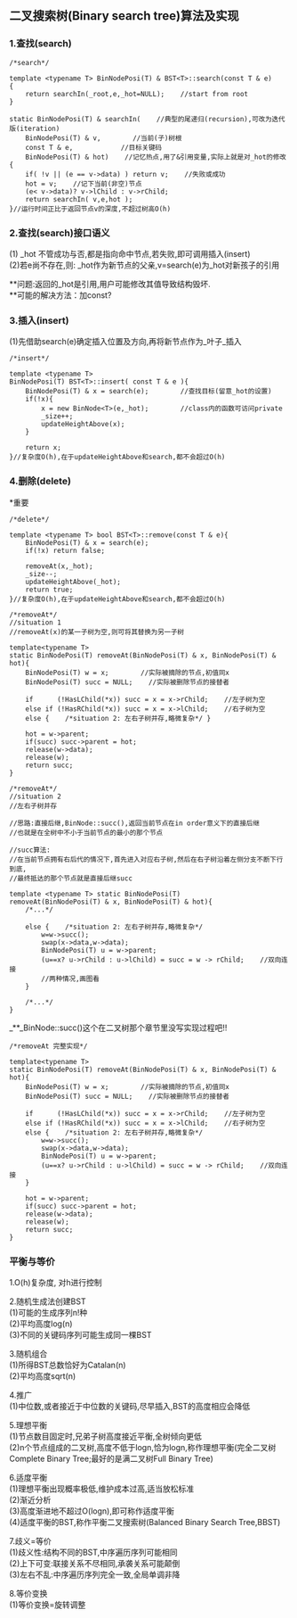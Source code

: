 ## 二叉搜索树\(Binary search tree\)算法及实现

### 1.查找\(search\)

```
/*search*/

template <typename T> BinNodePosi(T) & BST<T>::search(const T & e)
{
    return searchIn(_root,e,_hot=NULL);    //start from root
}

static BinNodePosi(T) & searchIn(    //典型的尾递归(recursion),可改为迭代版(iteration)
    BinNodePosi(T) & v,        //当前(子)树根
    const T & e,            //目标关键码
    BinNodePosi(T) & hot)    //记忆热点,用了&引用变量,实际上就是对_hot的修改
{
    if( !v || (e == v->data) ) return v;    //失败或成功
    hot = v;    //记下当前(非空)节点
    (e< v->data)? v->lChild : v->rChild;
    return searchIn( v,e,hot );
}//运行时间正比于返回节点v的深度,不超过树高O(h)
```

### 2.查找\(search\)接口语义

\(1\) \_hot 不管成功与否,都是指向命中节点,若失败,即可调用插入\(insert\)  
\(2\)若e尚不存在,则: \_hot作为新节点的父亲,v=search\(e\)为\_hot对新孩子的引用

**问题:返回的\_hot是引用,用户可能修改其值导致结构毁坏.      
**可能的解决方法：加const?

### 3.插入\(insert\)

\(1\)先借助search\(e\)确定插入位置及方向,再将新节点作为_叶子_插入

```
/*insert*/

template <typename T>
BinNodePosi(T) BST<T>::insert( const T & e ){
    BinNodePosi(T) & x = search(e);        //查找目标(留意_hot的设置)
    if(!x){
        x = new BinNode<T>(e,_hot);        //class内的函数可访问private
        _size++;
        updateHeightAbove(x);
    }

    return x;
}//复杂度O(h),在于updateHeightAbove和search,都不会超过O(h)
```

### 4.删除\(delete\)

\*重要

```
/*delete*/

template <typename T> bool BST<T>::remove(const T & e){
    BinNodePosi(T) & x = search(e);
    if(!x) return false;

    removeAt(x,_hot);
    _size--;
    updateHeightAbove(_hot);
    return true;
}//复杂度O(h),在于updateHeightAbove和search,都不会超过O(h)
```

```
/*removeAt*/
//situation 1
//removeAt(x)的某一子树为空,则可将其替换为另一子树

template<typename T> 
static BinNodePosi(T) removeAt(BinNodePosi(T) & x, BinNodePosi(T) & hot){
    BinNodePosi(T) w = x;        //实际被摘除的节点,初值同x
    BinNodePosi(T) succ = NULL;    //实际被删除节点的接替者

    if      (!HasLChild(*x)) succ = x = x->rChild;    //左子树为空
    else if (!HasRChild(*x)) succ = x = x->lChild;    //右子树为空
    else {    /*situation 2: 左右子树并存,略微复杂*/ }

    hot = w->parent;
    if(succ) succ->parent = hot;
    release(w->data);
    release(w);
    return succ;
}
```

```
/*removeAt*/
//situation 2
//左右子树并存

//思路:直接后继,BinNode::succ(),返回当前节点在in order意义下的直接后继
//也就是在全树中不小于当前节点的最小的那个节点

//succ算法:
//在当前节点拥有右后代的情况下,首先进入对应右子树,然后在右子树沿着左侧分支不断下行到底,
//最终抵达的那个节点就是直接后继succ

template <typename T> static BinNodePosi(T)
removeAt(BinNodePosi(T) & x, BinNodePosi(T) & hot){
    /*...*/

    else {    /*situation 2: 左右子树并存,略微复杂*/ 
        w=w->succ();
        swap(x->data,w->data);
        BinNodePosi(T) u = w->parent;
        (u==x? u->rChild : u->lChild) = succ = w -> rChild;    //双向连接
        //两种情况,画图看
    }

    /*...*/
}
```

\_\*\*\_BinNode::succ\(\)这个在二叉树那个章节里没写实现过程吧!!

```
/*removeAt 完整实现*/

template<typename T> 
static BinNodePosi(T) removeAt(BinNodePosi(T) & x, BinNodePosi(T) & hot){
    BinNodePosi(T) w = x;        //实际被摘除的节点,初值同x
    BinNodePosi(T) succ = NULL;    //实际被删除节点的接替者

    if      (!HasLChild(*x)) succ = x = x->rChild;    //左子树为空
    else if (!HasRChild(*x)) succ = x = x->lChild;    //右子树为空
    else {    /*situation 2: 左右子树并存,略微复杂*/
        w=w->succ();
        swap(x->data,w->data);
        BinNodePosi(T) u = w->parent;
        (u==x? u->rChild : u->lChild) = succ = w -> rChild;    //双向连接
    }

    hot = w->parent;
    if(succ) succ->parent = hot;
    release(w->data);
    release(w);
    return succ;
}
```

### 平衡与等价

1.O\(h\)复杂度, 对h进行控制

2.随机生成法创建BST  
\(1\)可能的生成序列n!种  
\(2\)平均高度log\(n\)  
\(3\)不同的关键码序列可能生成同一棵BST

3.随机组合  
\(1\)所得BST总数恰好为Catalan\(n\)  
\(2\)平均高度sqrt\(n\)

4.推广  
\(1\)中位数,或者接近于中位数的关键码,尽早插入,BST的高度相应会降低

5.理想平衡  
\(1\)节点数目固定时,兄弟子树高度接近平衡,全树倾向更低  
\(2\)n个节点组成的二叉树,高度不低于logn,恰为logn,称作理想平衡\(完全二叉树Complete Binary Tree;最好的是满二叉树Full Binary Tree\)

6.适度平衡  
\(1\)理想平衡出现概率极低,维护成本过高,适当放松标准  
\(2\)渐近分析  
\(3\)高度渐进地不超过O\(logn\),即可称作适度平衡  
\(4\)适度平衡的BST,称作平衡二叉搜索树\(Balanced Binary Search Tree,BBST\)

7.歧义=等价  
\(1\)歧义性:结构不同的BST,中序遍历序列可能相同  
\(2\)上下可变:联接关系不尽相同,承袭关系可能颠倒  
\(3\)左右不乱:中序遍历序列完全一致,全局单调非降

8.等价变换  
\(1\)等价变换=旋转调整

